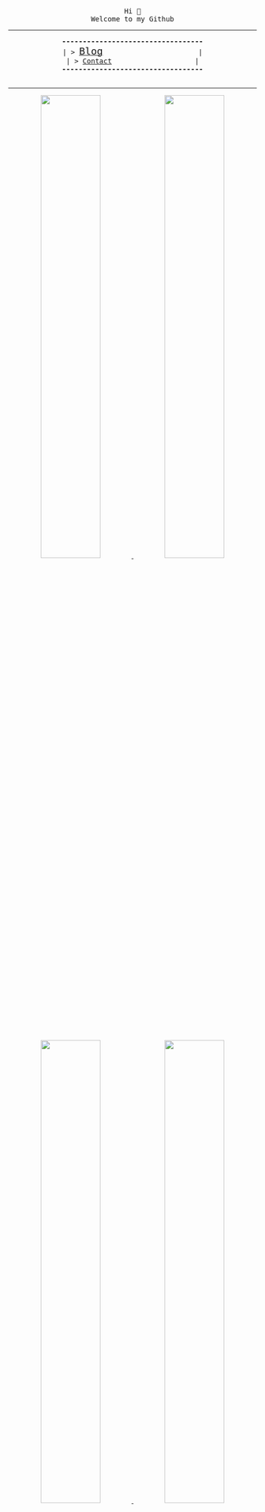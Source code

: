 
<!-- had to do this weird formatting because nice formatting leaver uneeded spacing -->
<pre><div align="center">
Hi 👋
Welcome to my Github
<hr /><b>----------------------------------</b>
| > <a href="https://antony.cloud"><font size="+2">Blog</font></a>                       |
| > <a href="https://antony.contact">Contact</a>                    |
<b>----------------------------------</b>
</div>
</pre>

<hr />

<div align="center">
  <a href="https://antony.cloud">
    <img src="https://cards.antony.cloud/cloud?" style="width: 49%; height: auto;" />
  </a>
  <a href="https://antony.contact">
    <img src="https://cards.antony.cloud/contact?" style="width: 49%; height: auto;" />
  </a>
  <a href="https://github.com/antony1060">
    <img src="https://cards.antony.cloud/github?" style="width: 49%; height: auto;" />
  </a>
  <a href="https://antony.domains">
    <img src="https://cards.antony.cloud/domains?" style="width: 49%; height: auto;" />
  </a>
</div>

<div align="center">
  <sub>I use Arch btw. hehe</sub>
</div>
